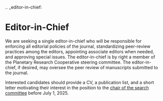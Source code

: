 .. _editor-in-chief:

# Editor-in-Chief

We are seeking a single editor-in-chief who will be responsible for enforcing all editorial policies of the journal, standardizing peer-review practices among the editors, appointing associate editors when needed, and approving special issues. The editor-in-chief is by right a member of the Planetary Research Cooperative steering committee. The editor-in-chief, if desired, may oversee the peer review of manuscripts submitted to the journal.

Interested candidates should provide a CV, a publication list, and a short letter motivating their interest in the position to the [chair of the search committee](mailto:mark.wieczorek@cnrs.fr) before July 1, 2025.
